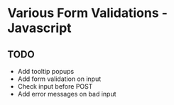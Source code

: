 # Various Form Validations - Javascript

## TODO
- Add tooltip popups
- Add form validation on input
- Check input before POST
- Add error messages on bad input

